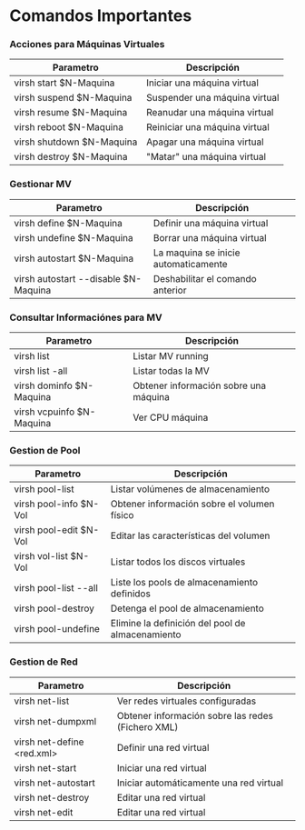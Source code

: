 # Comandos Importantes


### Acciones para Máquinas Virtuales

| Parametro                  | Descripción                        |
|----------------------------|------------------------------------|
| virsh start $N-Maquina     | Iniciar una máquina virtual        |
| virsh suspend $N-Maquina   | Suspender una máquina virtual      |
| virsh resume $N-Maquina    | Reanudar una máquina virtual       |
| virsh reboot $N-Maquina    | Reiniciar una máquina virtual      |
| virsh shutdown $N-Maquina  | Apagar una máquina virtual         |
| virsh destroy $N-Maquina   | "Matar" una máquina virtual        |


### Gestionar MV  
| Parametro                           | Descripción                         |
|-------------------------------------|-------------------------------------|
| virsh define $N-Maquina             | Definir una máquina virtual         |
| virsh undefine $N-Maquina           | Borrar una máquina virtual          |
| virsh autostart $N-Maquina          | La maquina se inicie automaticamente|
| virsh autostart --disable $N-Maquina | Deshabilitar el comando anterior    |



### Consultar Informaciónes para MV
| Parametro                  | Descripción                            |
|----------------------------|----------------------------------------|
| virsh list                 | Listar MV running                      |
| virsh list -all            | Listar todas la MV                     |
| virsh dominfo $N-Maquina   | Obtener información sobre una máquina  |
| virsh vcpuinfo $N-Maquina  | Ver CPU máquina                        |


### Gestion de Pool

| Parametro                  | Descripción                                       |
|----------------------------|---------------------------------------------------|
| virsh pool-list     | Listar volúmenes de almacenamiento                       |
| virsh pool-info $N-Vol     | Obtener información sobre el volumen físico       |
| virsh pool-edit $N-Vol     | Editar las características del volumen            |
| virsh vol-list $N-Vol      | Listar todos los discos virtuales                 |
| virsh pool-list  --all     | Liste los pools de almacenamiento definidos       |
| virsh pool-destroy         | Detenga el pool de almacenamiento                 |
| virsh pool-undefine        | Elimine la definición del pool de almacenamiento  |



### Gestion de Red

| Parametro                  | Descripción                                        |
|----------------------------|----------------------------------------------------|
| virsh net-list             | Ver redes virtuales configuradas                   |
| virsh net-dumpxml <red>    | Obtener información sobre las redes (Fichero XML)  |
| virsh net-define <red.xml> | Definir una red virtual                            |
| virsh net-start <red>      | Iniciar una red virtual                            |
| virsh net-autostart <red>  | Iniciar automáticamente una red virtual            |
| virsh net-destroy <red>    | Editar una red virtual                             |
| virsh net-edit <red>       | Editar una red virtual                             |
